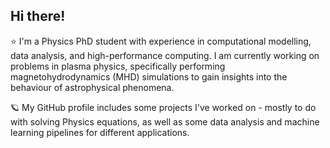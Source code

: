 ## Hi there!

⭐ I'm a Physics PhD student with experience in computational modelling, data analysis, and high-performance computing. I am currently working on problems in plasma physics, specifically performing magnetohydrodynamics (MHD) simulations to gain insights into the behaviour of astrophysical phenomena. 

🪐 My GitHub profile includes some projects I've worked on - mostly to do with solving Physics equations, as well as some data analysis and machine learning pipelines for different applications. 
<!--
**tanisha-gg/tanisha-gg** is a ✨ _special_ ✨ repository because its `README.md` (this file) appears on your GitHub profile.

Here are some ideas to get you started:

- 🔭 I’m currently working on ...
- 🌱 I’m currently learning ...
- 👯 I’m looking to collaborate on ...
- 🤔 I’m looking for help with ...
- 💬 Ask me about ...
- 📫 How to reach me: ...
- 😄 Pronouns: ...
- ⚡ Fun fact: ...
-->
